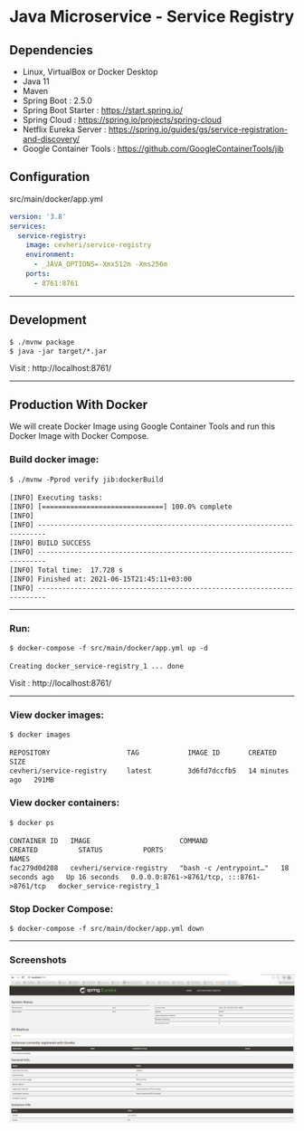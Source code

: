 # Java Microservice - Service Registry


## Dependencies
* Linux, VirtualBox or Docker Desktop
* Java 11
* Maven
* Spring Boot : 2.5.0  
* Spring Boot Starter : https://start.spring.io/
* Spring Cloud : https://spring.io/projects/spring-cloud
* Netflix Eureka Server : https://spring.io/guides/gs/service-registration-and-discovery/
* Google Container Tools : https://github.com/GoogleContainerTools/jib

## Configuration 
src/main/docker/app.yml
```yaml
version: '3.8'
services:
  service-registry:
    image: cevheri/service-registry
    environment:
      - _JAVA_OPTIONS=-Xmx512m -Xms256m
    ports:
      - 8761:8761
```

---
## Development
```shell
$ ./mvnw package
$ java -jar target/*.jar
```
Visit : http://localhost:8761/

---
## Production With Docker
We will create Docker Image using Google Container Tools and run this Docker Image with Docker Compose.

### Build docker image:
```shell
$ ./mvnw -Pprod verify jib:dockerBuild

[INFO] Executing tasks:
[INFO] [==============================] 100.0% complete
[INFO] 
[INFO] ------------------------------------------------------------------------
[INFO] BUILD SUCCESS
[INFO] ------------------------------------------------------------------------
[INFO] Total time:  17.728 s
[INFO] Finished at: 2021-06-15T21:45:11+03:00
[INFO] ------------------------------------------------------------------------
```

---

### Run:
```shell
$ docker-compose -f src/main/docker/app.yml up -d

Creating docker_service-registry_1 ... done
```
Visit : http://localhost:8761/

---
### View docker images:
```shell
$ docker images

REPOSITORY                   TAG            IMAGE ID       CREATED          SIZE
cevheri/service-registry     latest         3d6fd7dccfb5   14 minutes ago   291MB

```

### View docker containers:
````shell
$ docker ps

CONTAINER ID   IMAGE                      COMMAND                  CREATED          STATUS          PORTS                                       NAMES
fac279d0d208   cevheri/service-registry   "bash -c /entrypoint…"   18 seconds ago   Up 16 seconds   0.0.0.0:8761->8761/tcp, :::8761->8761/tcp   docker_service-registry_1
````

### Stop Docker Compose:
```shell
$ docker-compose -f src/main/docker/app.yml down

```
---
### Screenshots

![](files/pictures/spring-eureka-localhost.png)